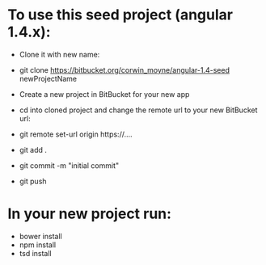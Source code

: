 To use this seed project (angular 1.4.x):
=========================

- Clone it with new name:

- git clone https://bitbucket.org/corwin_moyne/angular-1.4-seed newProjectName

- Create a new project in BitBucket for your new app

- cd into cloned project and change the remote url to your new BitBucket url:

- git remote set-url origin https://....

- git add .

- git commit -m "initial commit"

- git push

In your new project run:
=============

- bower install
- npm install
- tsd install